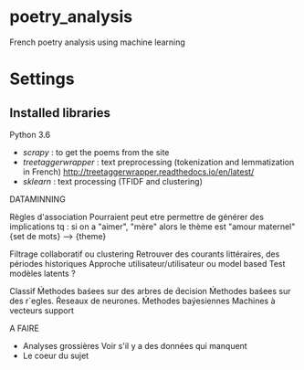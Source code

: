 # poetry_analysis
French poetry analysis using machine learning 

# Settings

## Installed libraries
Python 3.6

* *scrapy* : to get the poems from the site 
* *treetaggerwrapper* : text preprocessing (tokenization and lemmatization in French) 
http://treetaggerwrapper.readthedocs.io/en/latest/
* *sklearn* : text processing (TFIDF and clustering)



DATAMINNING

Règles d'association
Pourraient peut etre permettre de générer des implications tq :
    si on a "aimer", "mère" alors le thème est "amour maternel"
    {set de mots} --> {theme}

Filtrage collaboratif ou clustering
Retrouver des courants littéraires, des périodes historiques
Approche utilisateur/utilisateur ou model based
Test modèles latents ?

Classif
Ḿethodes baśees sur des arbres de d́ecision
Ḿethodes baśees sur des r`egles.
Ŕeseaux de neurones.
Ḿethodes baýesiennes
Machines à vecteurs support


A FAIRE
- Analyses grossières
Voir s'il y a des données qui manquent
- Le coeur du sujet
